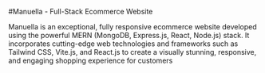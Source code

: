 
#Manuella - Full-Stack Ecommerce Website

Manuella is an exceptional, fully responsive ecommerce website developed using the powerful MERN (MongoDB, Express.js, React, Node.js) stack. It incorporates cutting-edge web technologies and frameworks such as Tailwind CSS, Vite.js, and React.js to create a visually stunning, responsive, and engaging shopping experience for customers


 

